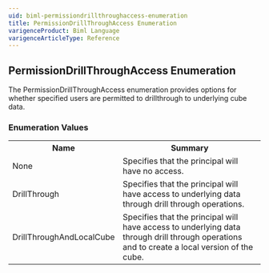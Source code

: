 ```yaml
---
uid: biml-permissiondrillthroughaccess-enumeration
title: PermissionDrillThroughAccess Enumeration
varigenceProduct: Biml Language
varigenceArticleType: Reference
---
```


## PermissionDrillThroughAccess Enumeration<div class="LanguageSummary"><div class ="SummaryItem">The PermissionDrillThroughAccess enumeration provides options for whether specified users are permitted to drillthrough to underlying cube data.</div></div><div class="EnumValueGroup">### Enumeration Values<table id="EnumValue" class="MemberList"><tbody><tr><th class="MemberNameColumnHeader">Name</th><th class="MemberSummaryColumnHeader">Summary</th></tr><tr class="cd0"><td class="MemberName">None</td><td class="MemberSummary"><div class ="SummaryItem">Specifies that the principal will have no access.</div> </td></tr><tr class="cd1"><td class="MemberName">DrillThrough</td><td class="MemberSummary"><div class ="SummaryItem">Specifies that the principal will have access to underlying data through drill through operations.</div> </td></tr><tr class="cd0"><td class="MemberName">DrillThroughAndLocalCube</td><td class="MemberSummary"><div class ="SummaryItem">Specifies that the principal will have access to underlying data through drill through operations and to create a local version of the cube.</div> </td></tr></tbody></table></div>
